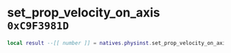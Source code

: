 # set_prop_velocity_on_axis `0xC9F3981D`

```lua
local result --[[ number ]] = natives.physinst.set_prop_velocity_on_axis(_unk0 --[[ number ]], _unk1 --[[ number ]], _unk2 --[[ number ]])
```